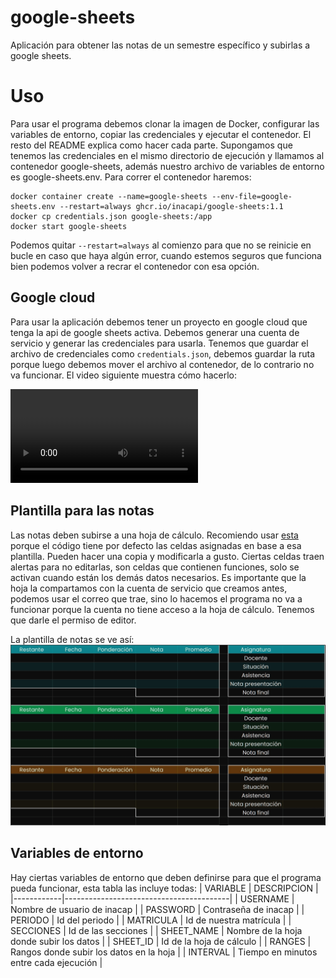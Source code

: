 # google-sheets
Aplicación para obtener las notas de un semestre específico y subirlas a google
sheets.

# Uso
Para usar el programa debemos clonar la imagen de Docker, configurar las variables
de entorno, copiar las credenciales y ejecutar el contenedor. El resto del README
explica como hacer cada parte. Supongamos que tenemos las credenciales en el mismo
directorio de ejecución y llamamos al contenedor google-sheets, además nuestro
archivo de variables de entorno es google-sheets.env. Para correr el contenedor
haremos:

```
docker container create --name=google-sheets --env-file=google-sheets.env --restart=always ghcr.io/inacapi/google-sheets:1.1
docker cp credentials.json google-sheets:/app
docker start google-sheets
```

Podemos quitar `--restart=always` al comienzo para que no se reinicie en bucle en
caso que haya algún error, cuando estemos seguros que funciona bien podemos volver
a recrar el contenedor con esa opción.

## Google cloud
Para usar la aplicación debemos tener un proyecto en google cloud que tenga la
api de google sheets activa. Debemos generar una cuenta de servicio y generar
las credenciales para usarla. Tenemos que guardar el archivo de credenciales
como `credentials.json`, debemos guardar la ruta porque luego debemos mover el
archivo al contenedor, de lo contrario no va funcionar. El video siguiente
muestra cómo hacerlo:

![Google Cloud](assets/Google%20Cloud.mp4)

## Plantilla para las notas
Las notas deben subirse a una hoja de cálculo. Recomiendo usar
[esta](https://docs.google.com/spreadsheets/d/1d-Msd7tkd-620jALFpxMG8eG5GTKe-sj1XTuVdxJTRE)
porque el código tiene por defecto las celdas asignadas en base a esa
plantilla. Pueden hacer una copia y modificarla a gusto. Ciertas celdas traen
alertas para no editarlas, son celdas que contienen funciones, solo se activan
cuando están los demás datos necesarios. Es importante que la hoja la
compartamos con la cuenta de servicio que creamos antes, podemos usar el correo
que trae, sino lo hacemos el programa no va a funcionar porque la cuenta no
tiene acceso a la hoja de cálculo. Tenemos que darle el permiso de editor.

La plantilla de notas se ve así:
![Google Sheets](assets/Sheet.jpeg)

## Variables de entorno
Hay ciertas variables de entorno que deben definirse para que el programa pueda
funcionar, esta tabla las incluye todas:
| VARIABLE   | DESCRIPCION                             |
|------------|-----------------------------------------|
| USERNAME   | Nombre de usuario de inacap             |
| PASSWORD   | Contraseña de inacap                    |
| PERIODO    | Id del periodo                          |
| MATRICULA  | Id de nuestra matrícula                 |
| SECCIONES  | Id de las secciones                     |
| SHEET_NAME | Nombre de la hoja donde subir los datos |
| SHEET_ID   | Id de la hoja de cálculo                |
| RANGES     | Rangos donde subir los datos en la hoja |
| INTERVAL   | Tiempo en minutos entre cada ejecución  |
